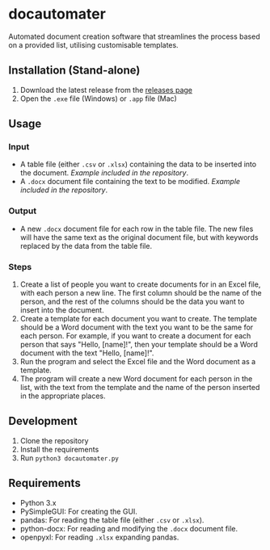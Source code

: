 # docautomater

Automated document creation software that streamlines the process based on a provided list, utilising customisable templates.

## Installation (Stand-alone)
1. Download the latest release from the [releases page](https://github.com/carbongo/docautomater/releases)
2. Open the `.exe` file (Windows) or `.app` file (Mac)

## Usage

### Input
- A table file (either `.csv` or `.xlsx`) containing the data to be inserted into the document. *Example included in the repository*.
- A `.docx` document file containing the text to be modified. *Example included in the repository*.

### Output
- A new `.docx` document file for each row in the table file. The new files will have the same text as the original document file, but with keywords replaced by the data from the table file.

### Steps
1. Create a list of people you want to create documents for in an Excel file, with each person a new line. The first column should be the name of the person, and the rest of the columns should be the data you want to insert into the document.
2. Create a template for each document you want to create. The template should be a Word document with the text you want to be the same for each person. For example, if you want to create a document for each person that says "Hello, [name]!", then your template should be a Word document with the text "Hello, [name]!".
3. Run the program and select the Excel file and the Word document as a template.
4. The program will create a new Word document for each person in the list, with the text from the template and the name of the person inserted in the appropriate places.

## Development
1. Clone the repository
2. Install the requirements
3. Run `python3 docautomater.py`

## Requirements
- Python 3.x
- PySimpleGUI: For creating the GUI.
- pandas: For reading the table file (either `.csv` or `.xlsx`).
- python-docx: For reading and modifying the `.docx` document file.
- openpyxl: For reading `.xlsx` expanding pandas.